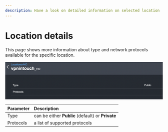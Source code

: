 ```yaml
---
description: Have a look on detailed information on selected location
---
```


# Location details

This page shows more information about type and network protocols available for the specific location.

![Selected location details](../../../.gitbook/assets/screenshot-2021-06-02-at-15.57.01.png)

| Parameter | Description |
| :--- | :--- |
| Type | can be either **Public** \(default\) or **Private** |
| Protocols | a list of supported protocols |



